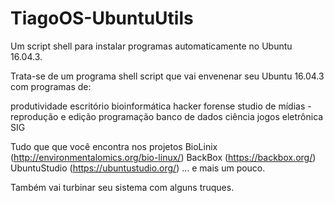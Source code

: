 # TiagoOS-UbuntuUtils
Um script shell para instalar programas automaticamente no Ubuntu 16.04.3.


Trata-se de um programa shell script que vai envenenar seu Ubuntu 16.04.3 com programas de:

produtividade 
escritório 
bioinformática 
hacker 
forense 
studio de mídias - reprodução e edição 
programação 
banco de dados 
ciência 
jogos 
eletrônica 
SIG   

Tudo que que você encontra nos projetos 
BioLinix (http://environmentalomics.org/bio-linux/)
BackBox (https://backbox.org/)
UbuntuStudio (https://ubuntustudio.org/)
... e mais um pouco.   

Também vai turbinar seu sistema com alguns truques.
